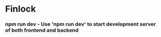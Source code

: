 # Finlock


### npm run dev - Use 'npm run dev' to start development server of both frontend and backend
